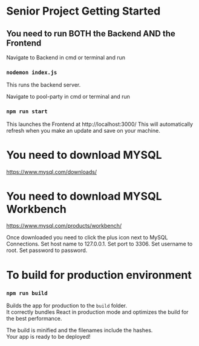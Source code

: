 # Senior Project Getting Started
## You need to run BOTH the Backend AND the Frontend

Navigate to Backend in cmd or terminal and run

### `nodemon index.js`

This runs the backend server.

Navigate to pool-party in cmd or terminal and run

### `npm run start`

This launches the Frontend at http://localhost:3000/
This will automatically refresh when you make an update and save on your machine.

# You need to download MYSQL
https://www.mysql.com/downloads/

# You need to download MYSQL Workbench
https://www.mysql.com/products/workbench/

Once downloaded you need to click the plus icon next to MySQL Connections. Set host name to 127.0.0.1. Set port to 3306. Set username to root. Set password to password.

# To build for production environment

### `npm run build`

Builds the app for production to the `build` folder.\
It correctly bundles React in production mode and optimizes the build for the best performance.

The build is minified and the filenames include the hashes.\
Your app is ready to be deployed!
